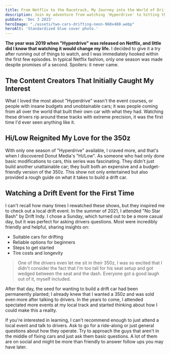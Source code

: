 ```yaml
---
title: From Netflix to the Racetrack, My Journey into the World of Drifting
description: Join my adventure from watching 'Hyperdrive' to hitting the drift track. Insights on beginner cars and the thrill of drift racing.
pubDate: 'Dec 3 2023'
heroImage: "./assets/two-cars-drifting-neon-960x480.webp"
heroAlt: 'Standardized blue cover photo.'
---
```


**The year was 2019 when "Hyperdrive" was released on Netflix, and little did I know that watching it would change my life.** I decided to give it a try after running out of things to watch, and I was immediately hooked within the first few episodes. In typical Netflix fashion, only one season was made despite promises of a second. Spoilers: it never came.

## The Content Creators That Initially Caught My Interest
What I loved the most about "Hyperdrive" wasn't the event courses, or people with insane budgets and unobtainable cars; it was people coming from all over the world that built their own car with what they had. Watching these drivers rip around these tracks with extreme precision, it was the first time I'd ever seen anything like it.

## Hi/Low Reignited My Love for the 350z
With only one season of "Hyperdrive" available, I craved more, and that's when I discovered Donut Media's "Hi/Low". As someone who had only done basic modifications to cars, this series was fascinating. They didn't just build another unattainable car; they built both an expensive and a budget-friendly version of the 350z. This show not only entertained but also provided a rough guide on what it takes to build a drift car.

## Watching a Drift Event for the First Time
I can't recall how many times I rewatched these shows, but they inspired me to check out a local drift event. In the summer of 2021, I attended "No Star Bash" by Drift Indy. I chose a Sunday, which turned out to be a more casual day, but it was perfect for asking drivers questions. Most were incredibly friendly and helpful, sharing insights on:

- Suitable cars for drifting
- Reliable options for beginners
- Steps to get started
- Tire costs and longevity

> One of the drivers even let me sit in their 350z, I was so excited that I didn't consider the fact that I'm too tall for his seat setup and got wedged between the seat and the dash. Everyone got a good laugh out of it, myself included.

After that day, the seed for wanting to build a drift car had been permanently planted; I already knew that I wanted a 350z and was sold even more after talking to drivers. In the years to come, I attended spectated more events at my local track and started thinking about how I could make this a reality.

If you're interested in learning, I can't recommend enough to just attend a local event and talk to drivers. Ask to go for a ride-along or just general questions about how they operate. Try to approach the guys that aren't in the middle of fixing cars and just ask them basic questions. A lot of them are on social and might be more than friendly to answer follow ups you may have later.
